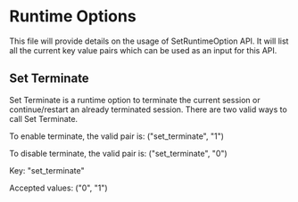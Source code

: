 # Runtime Options

This file will provide details on the usage of SetRuntimeOption API. It will list all the current key value pairs which can be used as an input for this API.

## Set Terminate

Set Terminate is a runtime option to terminate the current session or continue/restart an already terminated session. There are two valid ways to call Set Terminate.

To enable terminate, the valid pair is: ("set_terminate", "1")

To disable terminate, the valid pair is: ("set_terminate", "0")

Key: "set_terminate"

Accepted values: ("0", "1")
